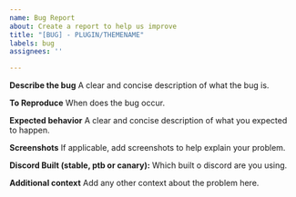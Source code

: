 ```yaml
---
name: Bug Report
about: Create a report to help us improve
title: "[BUG] - PLUGIN/THEMENAME"
labels: bug
assignees: ''

---
```


**Describe the bug**
A clear and concise description of what the bug is.

**To Reproduce**
When does the bug occur.

**Expected behavior**
A clear and concise description of what you expected to happen.

**Screenshots**
If applicable, add screenshots to help explain your problem.

**Discord Built (stable, ptb or canary):**
Which built o discord are you using.

**Additional context**
Add any other context about the problem here.

